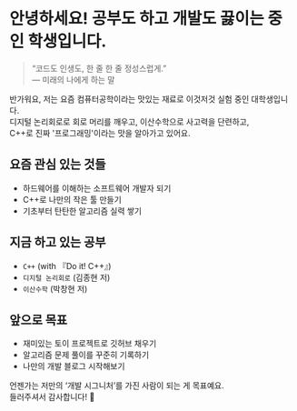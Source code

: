 # 안녕하세요! 공부도 하고 개발도 끓이는 중인 학생입니다.

> “코드도 인생도, 한 줄 한 줄 정성스럽게.”  
> — 미래의 나에게 하는 말

반가워요, 저는 요즘 컴퓨터공학이라는 맛있는 재료로 이것저것 실험 중인 대학생입니다.  
디지털 논리회로로 회로 머리를 깨우고, 이산수학으로 사고력을 단련하고,  
C++로 진짜 '프로그래밍'이라는 맛을 알아가고 있어요.

## 요즘 관심 있는 것들
- 하드웨어를 이해하는 소프트웨어 개발자 되기
- C++로 나만의 작은 툴 만들기
- 기초부터 탄탄한 알고리즘 실력 쌓기

## 지금 하고 있는 공부
- `C++` (with 『Do it! C++』)
- `디지털 논리회로` (김종현 저)
- `이산수학` (박창현 저)

## 앞으로 목표
- 재미있는 토이 프로젝트로 깃허브 채우기
- 알고리즘 문제 풀이를 꾸준히 기록하기
- 나만의 개발 블로그 시작해보기

언젠가는 저만의 ‘개발 시그니처’를 가진 사람이 되는 게 목표예요.  
들러주셔서 감사합니다! 🙌
